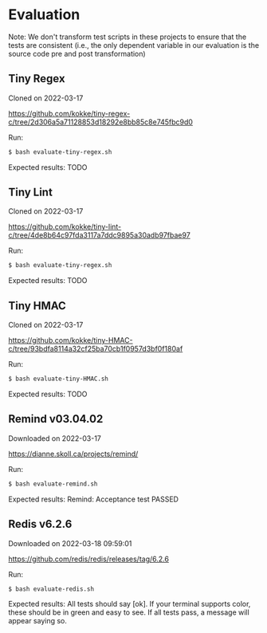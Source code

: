 # Evaluation
Note: We don't transform test scripts in these projects to ensure that the
tests are consistent (i.e., the only dependent variable in our evaluation
is the source code pre and post transformation)

## Tiny Regex
Cloned on 2022-03-17

https://github.com/kokke/tiny-regex-c/tree/2d306a5a71128853d18292e8bb85c8e745fbc9d0

Run:
```bash
$ bash evaluate-tiny-regex.sh
```
Expected results:
TODO

## Tiny Lint
Cloned on 2022-03-17

https://github.com/kokke/tiny-lint-c/tree/4de8b64c97fda3117a7ddc9895a30adb97fbae97

Run:
```bash
$ bash evaluate-tiny-regex.sh
```
Expected results:
TODO

## Tiny HMAC
Cloned on 2022-03-17

https://github.com/kokke/tiny-HMAC-c/tree/93bdfa8114a32cf25ba70cb1f0957d3bf0f180af

Run:
```bash
$ bash evaluate-tiny-HMAC.sh
```
Expected results:
TODO

<!-- ## Icecast Server v2.4.3
https://github.com/xiph/Icecast-Server/releases/tag/v2.4.3 -->

## Remind v03.04.02
Downloaded on 2022-03-17

https://dianne.skoll.ca/projects/remind/

Run:
```bash
$ bash evaluate-remind.sh
```
Expected results:
Remind: Acceptance test PASSED

## Redis v6.2.6
Downloaded on 2022-03-18 09:59:01

https://github.com/redis/redis/releases/tag/6.2.6

Run:
```bash
$ bash evaluate-redis.sh
```
Expected results:
All tests should say \[ok\]. If your terminal supports color,
these should be in green and easy to see.
If all tests pass, a message will appear saying so.